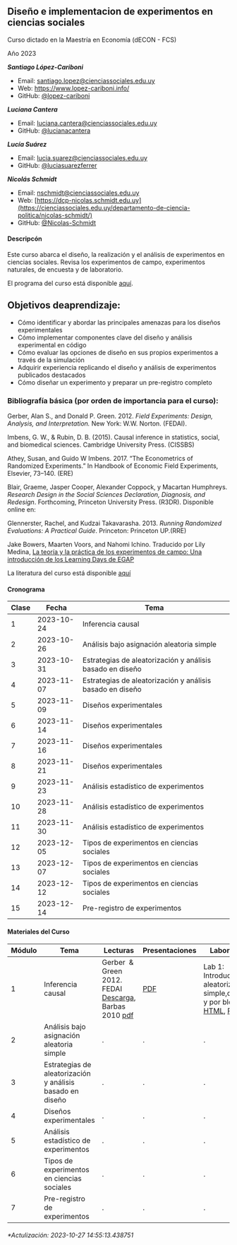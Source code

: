 
## Diseño e implementacion de experimentos en ciencias sociales

Curso dictado en la Maestría en Economía (dECON - FCS)

Año 2023

***Santiago López-Cariboni***

- Email: <santiago.lopez@cienciassociales.edu.uy>
- Web: <https://www.lopez-cariboni.info/>
- GitHub: [@lopez-cariboni](https://github.com/lopez-cariboni)

***Luciana Cantera***

- Email: <luciana.cantera@cienciassociales.edu.uy>
- GitHub: [@lucianacantera](https://github.com/lucianacantera)

***Lucía Suárez***

- Email: <lucia.suarez@cienciassociales.edu.uy>
- GitHub: [@luciasuarezferrer](https://github.com/luciasuarezferrer)

***Nicolás Schmidt***

- Email: <nschmidt@cienciassociales.edu.uy>
- Web:
  [https://dcp-nicolas.schmidt.edu.uy](https://cienciassociales.edu.uy/departamento-de-ciencia-politica/nicolas-schmidt/)
- GitHub: [@Nicolas-Schmidt](https://github.com/Nicolas-Schmidt)

#### Descripcón

Este curso abarca el diseño, la realización y el análisis de
experimentos en ciencias sociales. Revisa los experimentos de campo,
experimentos naturales, de encuesta y de laboratorio.

El programa del curso está disponible
[aquí](https://drive.google.com/u/0/uc?id=15pJsNz39t-EHyQn7jl75tWN-rmQBdm1c&export=download).

## Objetivos deaprendizaje:

- Cómo identificar y abordar las principales amenazas para los diseños
  experimentales
- Cómo implementar componentes clave del diseño y análisis experimental
  en código
- Cómo evaluar las opciones de diseño en sus propios experimentos a
  través de la simulación
- Adquirir experiencia replicando el diseño y análisis de experimentos
  publicados destacados
- Cómo diseñar un experimento y preparar un pre-registro completo

### Bibliografía básica (por orden de importancia para el curso):

Gerber, Alan S., and Donald P. Green. 2012. *Field Experiments: Design,
Analysis, and Interpretation.* New York: W.W. Norton. (FEDAI).

Imbens, G. W., & Rubin, D. B. (2015). Causal inference in statistics,
social, and biomedical sciences. Cambridge University Press. (CISSBS)

Athey, Susan, and Guido W Imbens. 2017. “The Econometrics of Randomized
Experiments.” In Handbook of Economic Field Experiments, Elsevier,
73–140. (ERE)

Blair, Graeme, Jasper Cooper, Alexander Coppock, y Macartan Humphreys.
*Research Design in the Social Sciences Declaration, Diagnosis, and
Redesign*. Forthcoming, Princeton University Press. (R3DR). Disponible
online en:

Glennerster, Rachel, and Kudzai Takavarasha. 2013. *Running Randomized
Evaluations: A Practical Guide*. Princeton: Princeton UP.(RRE)

Jake Bowers, Maarten Voors, and Nahomi Ichino. Traducido por Lily
Medina, [La teoría y la práctica de los experimentos de campo: Una
introducción de los Learning Days de
EGAP](https://lilymedina.github.io/theory_and_practice_of_field_experiments/)

La literatura del curso está disponible
[aquí](https://drive.google.com/drive/folders/154rb3NLmaPQQB8L9xvvFmakDQ1wMudYQ?usp=sharing)

#### Cronograma

| Clase | Fecha      | Tema                                                      |
|-------|------------|-----------------------------------------------------------|
| 1     | 2023-10-24 | Inferencia causal                                         |
| 2     | 2023-10-26 | Análisis bajo asignación aleatoria simple                 |
| 3     | 2023-10-31 | Estrategias de aleatorización y análisis basado en diseño |
| 4     | 2023-11-07 | Estrategias de aleatorización y análisis basado en diseño |
| 5     | 2023-11-09 | Diseños experimentales                                    |
| 6     | 2023-11-14 | Diseños experimentales                                    |
| 7     | 2023-11-16 | Diseños experimentales                                    |
| 8     | 2023-11-21 | Diseños experimentales                                    |
| 9     | 2023-11-23 | Análisis estadístico de experimentos                      |
| 10    | 2023-11-28 | Análisis estadístico de experimentos                      |
| 11    | 2023-11-30 | Análisis estadístico de experimentos                      |
| 12    | 2023-12-05 | Tipos de experimentos en ciencias sociales                |
| 13    | 2023-12-07 | Tipos de experimentos en ciencias sociales                |
| 14    | 2023-12-12 | Tipos de experimentos en ciencias sociales                |
| 15    | 2023-12-14 | Pre-registro de experimentos                              |

#### Materiales del Curso

| Módulo | Tema                                                      | Lecturas                                                                                                                                             | Presentaciones                                                                              | Laboratorios                                                                                                                                                                                                                                                      |
|--------|-----------------------------------------------------------|------------------------------------------------------------------------------------------------------------------------------------------------------|---------------------------------------------------------------------------------------------|-------------------------------------------------------------------------------------------------------------------------------------------------------------------------------------------------------------------------------------------------------------------|
| 1      | Inferencia causal                                         | Gerber  & Green 2012. FEDAI [Descarga](https://drive.google.com/drive/folders/14HDw0lx7v8cduNtj2XNvvZ5fm_lQ7Z6y?usp=sharing), Barbas 2010 [pdf](url) | [PDF](https://drive.google.com/u/0/uc?id=14ocI_63vA0eF2ixw4rOMzs0H6vzGTv4H&export=download) | Lab 1: Introducción a la aleatorización simple,completa, y por bloques: [HTML](https://drive.google.com/u/0/uc?id=1J6pjygV39O6g-A_VqCOC-A64s9vlZSd_&export=download), [Rmd](https://drive.google.com/u/0/uc?id=1JAns64_qRpMvtEWVIQC39CLFNQhEMoCz&export=download) |
| 2      | Análisis bajo asignación aleatoria simple                 | .                                                                                                                                                    | .                                                                                           | .                                                                                                                                                                                                                                                                 |
| 3      | Estrategias de aleatorización y análisis basado en diseño | .                                                                                                                                                    | .                                                                                           | .                                                                                                                                                                                                                                                                 |
| 4      | Diseños experimentales                                    | .                                                                                                                                                    | .                                                                                           | .                                                                                                                                                                                                                                                                 |
| 5      | Análisis estadístico de experimentos                      | .                                                                                                                                                    | .                                                                                           | .                                                                                                                                                                                                                                                                 |
| 6      | Tipos de experimentos en ciencias sociales                | .                                                                                                                                                    | .                                                                                           | .                                                                                                                                                                                                                                                                 |
| 7      | Pre-registro de experimentos                              | .                                                                                                                                                    | .                                                                                           | .                                                                                                                                                                                                                                                                 |

###### \*Actulización: 2023-10-27 14:55:13.438751

